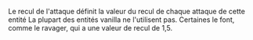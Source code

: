 Le recul de l'attaque définit la valeur du recul de chaque attaque de cette entité La plupart des entités vanilla ne l'utilisent pas. Certaines le font, comme le ravager, qui a une valeur de recul de 1,5.
